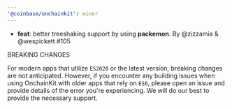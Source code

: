 ```yaml
---
'@coinbase/onchainkit': minor
---
```


- **feat**: better treeshaking support by using **packemon**. By @zizzamia & @wespickett #105

BREAKING CHANGES

For modern apps that utilize `ES2020` or the latest version, breaking changes are not anticipated. However, if you encounter any building issues when using OnchainKit with older apps that rely on `ES6`, please open an issue and provide details of the error you're experiencing. We will do our best to provide the necessary support.
